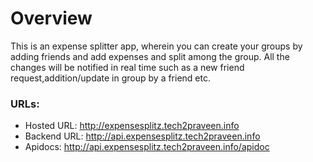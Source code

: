 # Overview

This is an expense splitter app, wherein you can create your groups by adding friends and add expenses and split among the group.
All the changes will be notified in real time such as a new friend request,addition/update in group by a friend etc.


### URLs:
* Hosted URL: http://expensesplitz.tech2praveen.info
* Backend URL: http://api.expensesplitz.tech2praveen.info
* Apidocs:	http://api.expensesplitz.tech2praveen.info/apidoc
